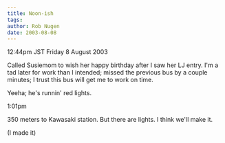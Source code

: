 ```yaml
---
title: Noon-ish
tags: 
author: Rob Nugen
date: 2003-08-08
---
```


<p class=date>12:44pm JST Friday 8 August 2003</p>

<p>Called Susiemom to wish her happy birthday after I saw her LJ
entry.  I'm a tad later for work than I intended; missed the previous
bus by a couple minutes; I trust this bus will get me to work on
time.</p>

<p>Yeeha; he's runnin' red lights.</p>

<p class=date>1:01pm</p>

<p>350 meters to Kawasaki station.  But there are lights.  I think
we'll make it.</p>

<p>(I made it)</p>
